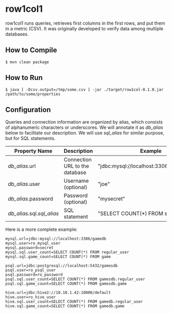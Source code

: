 # row1col1

row1col1 runs queries, retrieves first columns in the first rows, and put
them in a metric (CSV).  It was originally developed to verify data among
multiple databases.

## How to Compile

```
$ mvn clean package
```

## How to Run

```
$ java [ -Dcsv.output=/tmp/some.csv ] -jar ./target/row1col-0.1.0.jar /path/to/some/properties
```

## Configuration

Queries and connection information are organized by alias, which consists of
alphanumeric characters or underscores.  We will annotate it as *db_alias*
below to facilitate our description.  We will use *sql_alias* for similar
purpose, but for SQL statements.

| Property Name              | Description                    | Example                                    |
|----------------------------|--------------------------------|--------------------------------------------|
| *db_alias*.url             | Connection URL to the database | "jdbc:mysql://localhost:3306/my\_database" |
| *db_alias*.user            | Username (optional)            | "joe"                                      |
| *db_alias*.password        | Password (optional)            | "mysecret"                                 |
| *db_alias*.sql.*sql_alias* | SQL statement                  | "SELECT COUNT(\*) FROM some\_tbl"          |


Here is a more complete example:

```
mysql.url=jdbc:mysql://localhost:3306/gamedb
mysql.user=ro_mysql_user
mysql.password=secret
mysql.sql.user_count=SELECT COUNT(*) FROM regular_user
mysql.sql.game_count=SELECT COUNT(*) FROM game

psql.url=jdbc:postgresql://localhost:5432/gamesdb
psql.user=ro_psql_user
psql.password=ro_password
psql.sql.user_count=SELECT COUNT(*) FROM gamesdb.regular_user
psql.sql.game_count=SELECT COUNT(*) FROM gamesdb.game

hive.url=jdbc:hive2://10.10.1.42:10000/default
hive.user=ro_hive_user
hive.sql.user_count=SELECT COUNT(*) FROM gamedb.regular_user
hive.sql.game_count=SELECT COUNT(*) FROM gamedb.game
```
